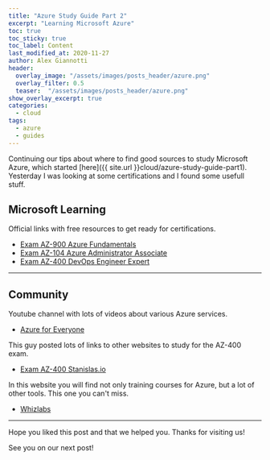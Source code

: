 ```yaml
---
title: "Azure Study Guide Part 2"
excerpt: "Learning Microsoft Azure"
toc: true
toc_sticky: true
toc_label: Content
last_modified_at: 2020-11-27
author: Alex Giannotti
header:
  overlay_image: "/assets/images/posts_header/azure.png"
  overlay_filter: 0.5
  teaser:  "/assets/images/posts_header/azure.png"
show_overlay_excerpt: true
categories:
  - cloud
tags:
  - azure
  - guides
---
```


Continuing our tips about where to find good sources to study Microsoft Azure, which started [here]({{ site.url }}cloud/azure-study-guide-part1). Yesterday I was looking at some certifications and I found some usefull stuff.

## Microsoft Learning

Official links with free resources to get ready for certifications.

- [Exam AZ-900 Azure Fundamentals](https://docs.microsoft.com/en-us/learn/certifications/azure-fundamentals)
- [Exam AZ-104 Azure Administrator Associate](https://docs.microsoft.com/en-us/learn/certifications/azure-administrator)
- [Exam AZ-400 DevOps Engineer Expert](https://docs.microsoft.com/en-us/learn/certifications/devops-engineer)

***

## Community

Youtube channel with lots of videos about various Azure services.

- [Azure for Everyone](https://www.youtube.com/c/Azure4Everyone)

This guy posted lots of links to other websites to study for the AZ-400 exam.

- [Exam AZ-400 Stanislas.io](https://stanislas.io/2019/07/26/preparation-guide-for-microsoft-az-400-microsoft-azure-devops-solutions-certification/)

In this website you will find not only training courses for Azure, but a lot of other tools. This one you can't miss.

- [Whizlabs](https://www.whizlabs.com/cloud-certification-training-courses/)

***

Hope you liked this post and that we helped you. Thanks for visiting us!

See you on our next post!

